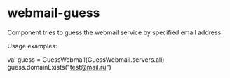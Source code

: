 webmail-guess
=============

Component tries to guess the webmail service by specified email address.

Usage examples:

val guess = GuessWebmail(GuessWebmail.servers.all)
guess.domainExists("test@mail.ru")